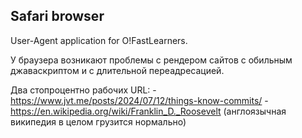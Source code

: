 ## Safari browser
User-Agent application for O!FastLearners.

У браузера возникают проблемы с рендером сайтов с обильным джаваскриптом и с длительной переадресацией.

Два стопроцентно рабочих URL:
-https://www.jvt.me/posts/2024/07/12/things-know-commits/
-https://en.wikipedia.org/wiki/Franklin_D._Roosevelt (англоязычная википедия в целом грузится нормально)